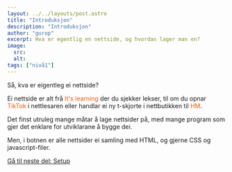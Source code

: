 ```yaml
---
layout: ../../layouts/post.astro
title: "Introduksjon"
description: "Introduksjon"
author: "gurop"
excerpt: Hva er egentlig en nettside, og hvordan lager man en?  
image:
  src:
  alt:
tags: ["nivå1"]
---
```



Så, kva er eigentleg ei nettside?

Ei nettside er alt frå <font color="#EA580C">It's learning</font> der du sjekker lekser, til om du opnar
<font color="#EA580C">TikTok</font> i nettlesaren eller handlar ei ny t-skjorte i nettbutikken til <font color="#EA580C">HM</font>.

Det finst utruleg mange måtar å lage nettsider på, med mange program som gjer det enklare for utviklarane å bygge dei.

Men, i botnen er alle nettsider ei samling med HTML, og gjerne CSS og javascript-filer.


[Gå til neste del: Setup](02_Setup)